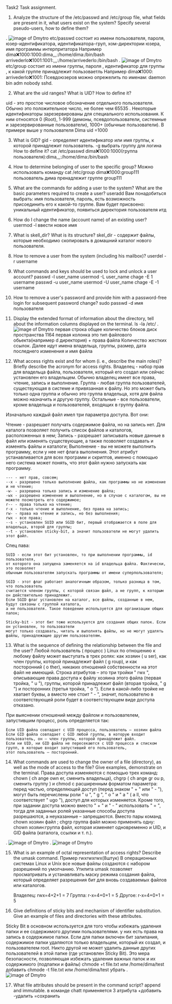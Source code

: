 Task2
Task assignment.
1) Analyze the structure of the /etc/passwd and /etc/group file, what fields are
present in it, what users exist on the system? Specify several pseudo-users, how
to define them?

[](https://Screens2.github.com/).
![image of Dmytro](https://github.com/DmytroOkhrimenko/Devops_online_Kyev_2020Q42021Q1/blob/main/m5/Task5.2/Screens/31.png)
etc/passwd  состоит из имени пользователя, пароля, юзер-идентификатора, идентификатора-груп, хом-директории юзера, имя программы интерпритатора
Например dima:x:1000:1000:dima,,,:/home/dima:/bin/bash
         arrivederlo:x:1001:1001:,,,:/home/arrivederlo:/bin/bash
[](https://Screens2.github.com/).
![image of Dmytro](https://github.com/DmytroOkhrimenko/Devops_online_Kyev_2020Q42021Q1/blob/main/m5/Task5.2/Screens/31a.png)
etc/group  состоит из имени группы, пароля , идентификатор для группы , к какой группе принадлежит пользоваетль
Например		 dima:x:1000:
                        arrivederlo:x:1001:
Псевдоюзеров можно опрежелить по именам: daemon bin adm nobody  sshd.
		 
2) What are the uid ranges? What is UID? How to define it?

uid - это простое числовое обозначение отдельного пользователя. Обычно это положительное число, не более
чем 65535 . Некоторые идентификаторы зарезервированы для специального использования. К ним относятся 0 (Root),
1-999 (демоны, псевдопользователи, системные и зарезервированные пользователи), 1000+ (обычные пользователи).
В примере выше у пользователя Dima uid =1000


3) What is GID? 
gid - определяет идентификатор или имя группы, к которой принадлежит пользователь.
-g выбрать группу для логина
How to define it?
cat /etc/passwd
dima:x:1000:1000(группа пользователя):dima,,,:/home/dima:/bin/bash 


4) How to determine belonging of user to the specific group?
Можно использовать команду cat /etc/group 
dima:x:1000:group111   пользователь дима пренадлежит группе group111


5) What are the commands for adding a user to the system? What are the basic
parameters required to create a user?
useradd
Вам понадобиться выбрать: имя пользователя, пароль, есть возможность присоединить его к какой-то группе. 
Вам будет присвоено: уникальный идентификатор, появиться директория пользователя итд

6) How do I change the name (account name) of an existing user?
usermod -l ввести новое имя

7) What is skell_dir? What is its structure?
skel_dir - содержит файлы, которые необходимо скопировать в домашний каталог нового пользователя.

8) How to remove a user from the system (including his mailbox)?
userdel -r username

9) What commands and keys should be used to lock and unlock a user account?
passwd -l user_name          usermod -L user_name             chage -E 1 username
passwd -u user_name          usermod -U user_name             chage -E -1 username


10) How to remove a user's password and provide him with a password-free
login for subsequent password change?
sudo passwd -d имя пользователя

11) Display the extended format of information about the directory, tell about
the information columns displayed on the terminal.
ls -la /etc/
[](https://Screens2.github.com/).
![image of Dmytro](https://github.com/DmytroOkhrimenko/Devops_online_Kyev_2020Q42021Q1/blob/main/m5/Task5.2/Screens/32.png)
первая строка общее количество блоков диск пространства 1164
первая колонка это тип файлового обьекта(например d директория) + права файла
Количество жестких ссылок. Далее идут имена владельца, группы, размер, дата последнего изменения и имя файла

12) What access rights exist and for whom (i. e., describe the main roles)?
Briefly describe the acronym for access rights.
Владелец - набор прав для владельца файла, пользователя, который его
 создал или сейчас установлен его владельцем. Обычно владелец имеет все права, чтение, запись и выполнение.
Группа - любая группа пользователей, существующая в системе и привязанная к файлу. 
Но это может быть только одна группа и обычно это группа владельца, хотя для файла можно назначить и другую группу.
Остальные - все пользователи, кроме владельца и пользователей, входящих в группу файла.

Изначально каждый файл имел три параметра доступа. Вот они:

Чтение - разрешает получать содержимое файла, но на запись нет.
Для каталога позволяет получить список файлов и каталогов, расположенных в нем;
Запись - разрешает записывать новые данные в файл или изменять существующие, 
а также позволяет создавать и изменять файлы и каталоги;
Выполнение - вы не можете выполнить программу, если у нее нет флага выполнения. 
Этот атрибут устанавливается для всех программ и скриптов, именно с помощью него система может понять, 
что этот файл нужно запускать как программу.

    --- - нет прав, совсем;
    --x - разрешено только выполнение файла, как программы но не изменение и не чтение;
    -w- - разрешена только запись и изменение файла;
    -wx - разрешено изменение и выполнение, но в случае с каталогом, вы не можете посмотреть его содержимое;
    r-- - права только на чтение;
    r-x - только чтение и выполнение, без права на запись;
    rw- - права на чтение и запись, но без выполнения;
    rwx - все права;
    --s - установлен SUID или SGID бит, первый отображается в поле для владельца, второй для группы;
    --t - установлен sticky-bit, а значит пользователи не могут удалить этот файл.

Спец пава:

    SUID - если этот бит установлен, то при выполнении программы, id пользователя, 
	от которого она запущена заменяется на id владельца файла. Фактически, это позволяет 
	обычным пользователям запускать программы от имени суперпользователя;
	
    SGID - этот флаг работает аналогичным образом, только разница в том, что пользователь 
	считается членом группы, с которой связан файл, а не групп, к которым он действительно принадлежит.
	Если SGID флаг установлен на каталог, все файлы, созданные в нем, будут связаны с группой каталога, 
	а не пользователя. Такое поведение используется для организации общих папок;
	
    Sticky-bit - этот бит тоже используется для создания общих папок. Если он установлен, то пользователи 
	могут только создавать, читать и выполнять файлы, но не могут удалять файлы, принадлежащие другим пользователям.


13) What is the sequence of defining the relationship between the file and the
user?
 Любой пользователь ( процесс ) Linux по отношению к любому файлу может выступать в трех ролях:
 как хозяин ( u ser), как член группы, которой принадлежит файл ( g roup), и как посторонний ( o ther), никаких 
 отношений собственности на этот файл не имеющий. Строка атрибутов – это три тройки " rwx ", описывающие права 
 доступа к файлу хозяина этого файла (первая тройка, " u "), группы, которой принадлежит файл (вторая тройка, " g ")
 и посторонних (третья тройка, " o "). Если в какой-либо тройке не хватает буквы, а вместо нее стоит " - ", значит, 
 пользователю в соответствующей роли будет в соответствующем виде доступа отказано.
 
 При выяснении отношений между файлом и пользователем, запустившим процесс, роль определяется так:

    Если UID файла совпадает с UID процесса, пользователь – хозяин файла
    Если GID файла совпадает с GID любой группы, в которую входит пользователь, он – член группы, которой принадлежит файл.
    Если ни UID, ни GID файла не пересекаются с UID процесса и списком групп, в которые входит запустивший его пользователь,
	этот пользователь – посторонний.


14) What commands are used to change the owner of a file (directory), as well
as the mode of access to the file? Give examples, demonstrate on the terminal.
Права доступа изменяются с помощью трех команд: chown ( ch ange own er, сменить владельца),
 chgrp ( ch ange gr ou p, сменить группу ) и chmod с расширенным форматом параметра: перед частью,
 определяющей доступ (перед знаком " + " или " - "), могут быть перечислены роли
 " u ", " g ", " o " и " a " ( a ll, что соответствует " ugo "), доступ для которых изменяется. 
 Кроме того, при задании доступа можно вместо " + " и " - " использовать " = ", тогда для заданных
 ролей указанные способы доступа разрешаются, а неуказанные – запрещаются. Вместо пары команд 
 chown хозяин файл ; chgrp группа файл можно применять одну: chown хозяин:группа файл, которая изменяет 
 одновременно и UID, и GID файла (каталога, ссылки и т. п.).

[](https://Screens2.github.com/).
![image of Dmytro](https://github.com/DmytroOkhrimenko/Devops_online_Kyev_2020Q42021Q1/blob/main/m5/Task5.2/Screens/33.png)
[](https://Screens2.github.com/).
![image of Dmytro](https://github.com/DmytroOkhrimenko/Devops_online_Kyev_2020Q42021Q1/blob/main/m5/Task5.2/Screens/33a.png)

15) What is an example of octal representation of access rights? Describe the
umask command.
Пример rwxrwxrwx(8штук) 
В операционных системах Linux и Unix все новые файлы создаются с набором разрешений по умолчанию. 
Утилита umask позволяет просматривать и устанавливать маску режима создания файла, который 
определяет разрешения бит для вновь создаваемых файлов или каталогов.

    Владелец: rwx=4+2+1 = 7
    Группа: r-x=4+0+1 = 5
    Другое: r-x=4+0+1 = 5


16) Give definitions of sticky bits and mechanism of identifier substitution. Give
an example of files and directories with these attributes.

Sticky Bit в основном используется для того чтобы избежать удаления папки и ее содержимого другими пользователями.
у них есть права на запись в содержимое папки. Если для папки включен бит залипания, содержимое папки
удаляются только владельцем, который их создал, и пользователем root. Никто другой не может удалить данные других пользователей в этой
папке (где установлен Sticky Bit). Это мера безопасности, позволяющая избежать удаления важных папок и их
содержимого (подпапки и файлы)
chmode +t file.txt или /home/dima/test добавить
chmode -t file.txt или /home/dima/test убрать
[](https://Screens2.github.com/).
![image of Dmytro](https://github.com/DmytroOkhrimenko/Devops_online_Kyev_2020Q42021Q1/blob/main/m5/Task5.2/Screens/34.png)


17) What file attributes should be present in the command script?
append and immutable.
в команде chatt применяется 3 атрибута +добавить   -удалить     =сохранить 
